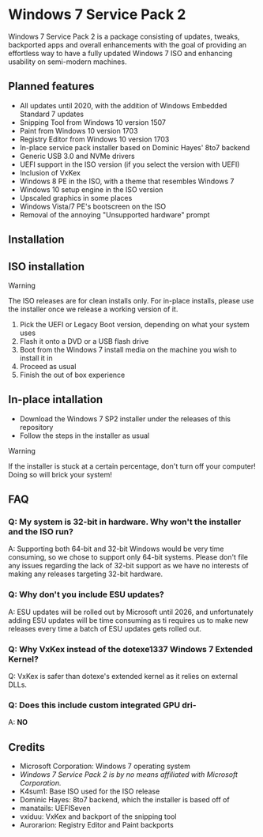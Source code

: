 # Windows 7 Service Pack 2
Windows 7 Service Pack 2 is a package consisting of updates, tweaks, backported apps and overall enhancements with the goal of providing an effortless way to have a fully updated Windows 7 ISO and enhancing usability on semi-modern machines.
## Planned features
- All updates until 2020, with the addition of Windows Embedded Standard 7 updates
- Snipping Tool from Windows 10 version 1507
- Paint from Windows 10 version 1703
- Registry Editor from Windows 10 version 1703
- In-place service pack installer based on Dominic Hayes' 8to7 backend
- Generic USB 3.0 and NVMe drivers
- UEFI support in the ISO version (if you select the version with UEFI)
- Inclusion of VxKex
- Windows 8 PE in the ISO, with a theme that resembles Windows 7
- Windows 10 setup engine in the ISO version
- Upscaled graphics in some places
- Windows Vista/7 PE's bootscreen on the ISO
- Removal of the annoying "Unsupported hardware" prompt
## Installation
## ISO installation
> [!WARNING]
> The ISO releases are for clean installs only. For in-place installs, please use the installer once we release a working version of it.
1. Pick the UEFI or Legacy Boot version, depending on what your system uses
2. Flash it onto a DVD or a USB flash drive
3. Boot from the Windows 7 install media on the machine you wish to install it in
4. Proceed as usual
5. Finish the out of box experience
## In-place intallation
- Download the Windows 7 SP2 installer under the releases of this repository
- Follow the steps in the installer as usual
> [!WARNING]
> If the installer is stuck at a certain percentage, don't turn off your computer! Doing so will brick your system!
## FAQ
### Q: My system is 32-bit in hardware. Why won't the installer and the ISO run?
A: Supporting both 64-bit and 32-bit Windows would be very time consuming, so we chose to support only 64-bit systems. Please don't file any issues regarding the lack of 32-bit support as we have no interests of making any releases targeting 32-bit hardware.
### Q: Why don't you include ESU updates?
A: ESU updates will be rolled out by Microsoft until 2026, and unfortunately adding ESU updates will be time consuming as ti requires us to make new releases every time a batch of ESU updates gets rolled out.
### Q: Why VxKex instead of the dotexe1337 Windows 7 Extended Kernel?
Q: VxKex is safer than dotexe's extended kernel as it relies on external DLLs.
### Q: Does this include custom integrated GPU dri-
A: **NO**
## Credits
- Microsoft Corporation: Windows 7 operating system
 - *Windows 7 Service Pack 2 is by no means affiliated with Microsoft Corporation.*
- K4sum1: Base ISO used for the ISO release
- Dominic Hayes: 8to7 backend, which the installer is based off of
- manatails: UEFISeven
- vxiduu: VxKex and backport of the snipping tool
- Aurorarion: Registry Editor and Paint backports
